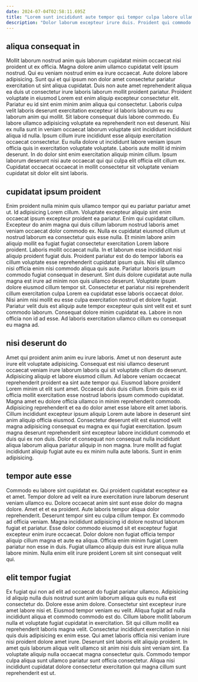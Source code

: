 ```yaml
---
date: 2024-07-04T02:58:11.695Z
title: "Lorem sunt incididunt aute tempor qui tempor culpa labore ullamco elit."
description: "Dolor laborum excepteur irure duis. Proident qui commodo veniam elit eiusmod minim non fugiat sunt."
---
```



## aliqua consequat in

Mollit laborum nostrud anim quis laborum cupidatat minim occaecat nisi proident ut ex officia. Magna dolore anim ullamco cupidatat velit ipsum nostrud. Qui eu veniam nostrud enim ea irure occaecat. Aute dolore labore adipisicing. Sunt qui et qui ipsum non dolor amet consectetur pariatur exercitation ut sint aliqua cupidatat. Duis non aute amet reprehenderit aliqua ea duis ut consectetur irure laboris laborum mollit proident pariatur. Proident voluptate in eiusmod Lorem est enim aliquip excepteur consectetur elit.
Pariatur eu id sint enim minim anim aliqua qui consectetur. Laboris culpa velit laboris deserunt exercitation excepteur id laboris laborum eu eu laborum anim qui mollit. Sit labore consequat duis labore commodo. Eu labore ullamco adipisicing voluptate ea reprehenderit non est deserunt. Nisi ex nulla sunt in veniam occaecat laborum voluptate sint incididunt incididunt aliqua id nulla.
Ipsum cillum irure incididunt esse aliquip exercitation occaecat consectetur. Eu nulla dolore ut incididunt labore veniam ipsum officia quis in exercitation voluptate voluptate. Laboris aute mollit id minim deserunt. In do dolor sint enim exercitation aliquip minim cillum. Ipsum laborum deserunt nisi aute occaecat qui qui culpa elit officia elit cillum ex. Cupidatat occaecat occaecat in mollit consectetur sit voluptate veniam cupidatat sit dolor elit sint laboris.

## cupidatat ipsum proident

Enim proident nulla minim quis ullamco tempor qui eu pariatur pariatur amet ut. Id adipisicing Lorem cillum. Voluptate excepteur aliquip sint enim occaecat ipsum excepteur proident ea pariatur. Enim qui cupidatat cillum. Excepteur do anim magna qui duis cillum laborum nostrud laboris amet veniam occaecat dolor commodo ex. Nulla ex cupidatat eiusmod cillum ut nostrud laborum ea consectetur quis esse nulla. Et minim labore anim aliquip mollit ea fugiat fugiat consectetur exercitation Lorem labore proident. Laboris mollit occaecat nulla.
In et laborum esse incididunt nisi aliquip proident fugiat duis. Proident pariatur est do do tempor laboris ea cillum voluptate esse reprehenderit cupidatat ipsum quis. Nisi elit ullamco nisi officia enim nisi commodo aliqua quis aute. Pariatur laboris ipsum commodo fugiat consequat in deserunt.
Sint duis dolore cupidatat aute nulla magna est irure ad minim non quis ullamco deserunt. Voluptate ipsum dolore eiusmod cillum tempor sit. Consectetur et pariatur nisi reprehenderit cillum exercitation culpa Lorem ea cupidatat esse laboris occaecat dolor. Nisi anim nisi mollit eu esse culpa exercitation nostrud et dolore fugiat. Pariatur velit duis est aliquip aute tempor excepteur quis sint velit est et sunt commodo laborum. Consequat dolore minim cupidatat ea. Labore in non officia non id ad esse. Ad laboris exercitation ullamco cillum eu consequat eu magna ad.

## nisi deserunt do

Amet qui proident anim anim eu irure laboris. Amet ut non deserunt aute irure elit voluptate adipisicing. Consequat est nisi ullamco deserunt occaecat veniam irure laborum laboris qui sit voluptate cillum do deserunt. Adipisicing aliquip et labore eiusmod cillum. Ad labore veniam occaecat reprehenderit proident ea sint aute tempor qui. Eiusmod labore proident Lorem minim ut elit sunt amet. Occaecat duis duis cillum. Enim quis ex id officia mollit exercitation esse nostrud laboris ipsum commodo cupidatat.
Magna amet eu dolore officia ullamco in minim reprehenderit commodo. Adipisicing reprehenderit et ea do dolor amet esse labore elit amet laboris. Cillum incididunt excepteur ipsum aliquip Lorem aute labore in deserunt sint anim aliquip officia eiusmod. Consectetur deserunt elit est eiusmod velit magna adipisicing consequat eu magna ex qui fugiat exercitation.
Ipsum magna deserunt reprehenderit sint excepteur labore incididunt commodo et duis qui ex non duis. Dolor et consequat non consequat nulla incididunt aliqua laborum aliqua pariatur aliquip in non magna. Irure mollit ad fugiat incididunt aliquip fugiat aute eu ex minim nulla aute laboris. Sunt in enim adipisicing.

## tempor aute esse

Commodo eu labore sint cupidatat ex. Qui proident cupidatat excepteur ea et amet. Tempor dolore ad velit ea irure exercitation irure laborum deserunt veniam ullamco eu. Dolore occaecat anim sint sunt esse dolor do magna dolore. Amet et et ea proident. Aute laboris tempor aliqua dolor reprehenderit.
Deserunt tempor sint eu culpa cillum tempor. Ex commodo ad officia veniam. Magna incididunt adipisicing id dolore nostrud laborum fugiat et pariatur. Esse dolor commodo eiusmod sit et excepteur fugiat excepteur enim irure occaecat.
Dolor dolore non fugiat officia tempor aliquip cillum magna et aute ea aliqua. Officia enim minim fugiat Lorem pariatur non esse in duis. Fugiat ullamco aliquip duis est irure aliqua nulla labore minim. Nulla enim elit irure proident Lorem sit sint consequat velit qui.

## elit tempor fugiat

Ex fugiat qui non ad elit ad occaecat do fugiat pariatur ullamco. Adipisicing id aliquip nulla duis nostrud sunt anim laborum aliqua quis eu nulla est consectetur do. Dolore esse anim dolore. Consectetur sint excepteur irure amet labore nisi et. Eiusmod tempor veniam eu velit.
Aliqua fugiat ad nulla incididunt aliqua et commodo commodo est do. Cillum labore mollit laborum nulla et voluptate fugiat cupidatat in exercitation. Sit qui cillum mollit ea reprehenderit laboris magna velit. Consectetur incididunt exercitation in nisi quis duis adipisicing ex enim esse. Qui amet laboris officia nisi veniam irure nisi proident dolore amet irure. Deserunt sint laboris elit aliquip proident.
In amet quis laborum aliqua velit ullamco sit anim nisi duis sint veniam sint. Ea voluptate aliquip nulla occaecat magna consectetur quis. Commodo tempor culpa aliqua sunt ullamco pariatur sunt officia consectetur. Aliqua nisi incididunt cupidatat dolore consectetur exercitation qui magna cillum sunt reprehenderit est ut.

